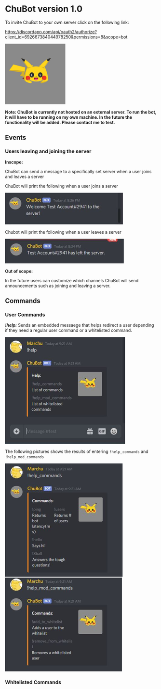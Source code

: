 # ChuBot version 1.0

To invite ChuBot to your own server click on the following link:

https://discordapp.com/api/oauth2/authorize?client_id=692667384044978250&permissions=8&scope=bot

<img src="https://github.com/MarcJimenez99/ChuBot/blob/master/chubot.jpg" width="200"/> 

**Note: ChuBot is currently not hosted on an external server. To run the bot, it will have to be running on my own machine. In the future the functionality will be added. Please contact me to test.** 

## Events

### Users leaving and joining the server

**Inscope:** 

ChuBot can send a message to a specifically set server when a user joins and leaves a server

ChuBot will print the following when a user joins a server

<img src = "https://github.com/MarcJimenez99/ChuBot/blob/master/chubotPics/join.JPG">

Chubot will print the following when a user leaves a server

<img src = "https://github.com/MarcJimenez99/ChuBot/blob/master/chubotPics/leave.JPG">

**Out of scope:**

In the future users can customize which channels ChuBot will send announcements such as joining and leaving a server.

## Commands

### User Commands

***!help:*** Sends an embedded messaege that helps redirect a user depending if they need a regular user command or a whitelisted command.

<img src = "https://github.com/MarcJimenez99/ChuBot/blob/master/chubotPics/help.ex.JPG">

The following pictures shows the results of entering `!help_commands` and `!help_mod_commands`

<img src = "https://github.com/MarcJimenez99/ChuBot/blob/master/chubotPics/help_commands.JPG">

<img src = "https://github.com/MarcJimenez99/ChuBot/blob/master/chubotPics/help_mod_commands.JPG">

### Whitelisted Commands






